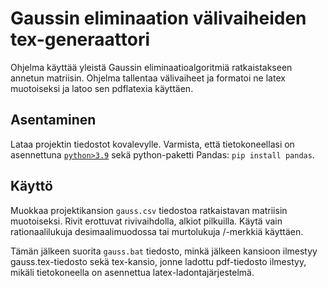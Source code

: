 # Gaussin eliminaation välivaiheiden tex-generaattori

Ohjelma käyttää yleistä Gaussin eliminaatioalgoritmiä ratkaistakseen annetun matriisin.
Ohjelma tallentaa välivaiheet ja formatoi ne latex muotoiseksi ja latoo sen pdflatexia käyttäen.

## Asentaminen

Lataa projektin tiedostot kovalevylle.
Varmista, että tietokoneellasi on asennettuna [`python>3.9`](https://www.python.org/downloads/) sekä python-paketti Pandas: `pip install pandas`.

## Käyttö

Muokkaa projektikansion `gauss.csv` tiedostoa ratkaistavan matriisin muotoiseksi. Rivit erottuvat rivivaihdolla, alkiot pilkuilla. Käytä vain rationaalilukuja desimaalimuodossa tai murtolukuja /-merkkiä käyttäen.

Tämän jälkeen suorita `gauss.bat` tiedosto, minkä jälkeen kansioon ilmestyy gauss.tex-tiedosto sekä tex-kansio, jonne ladottu pdf-tiedosto ilmestyy, mikäli tietokoneella on asennettua latex-ladontajärjestelmä.
